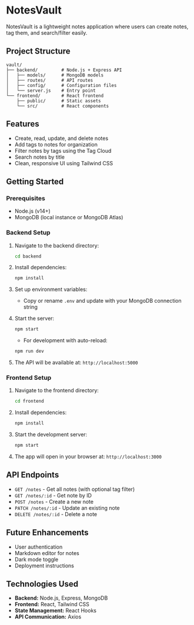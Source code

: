 # NotesVault

NotesVault is a lightweight notes application where users can create notes, tag them, and search/filter easily.

## Project Structure

```
vault/
├── backend/         # Node.js + Express API
│   ├── models/      # MongoDB models
│   ├── routes/      # API routes
│   ├── config/      # Configuration files
│   └── server.js    # Entry point
└── frontend/        # React frontend
    ├── public/      # Static assets
    └── src/         # React components
```

## Features

- Create, read, update, and delete notes
- Add tags to notes for organization
- Filter notes by tags using the Tag Cloud
- Search notes by title
- Clean, responsive UI using Tailwind CSS

## Getting Started

### Prerequisites

- Node.js (v14+)
- MongoDB (local instance or MongoDB Atlas)

### Backend Setup

1. Navigate to the backend directory:
   ```bash
   cd backend
   ```

2. Install dependencies:
   ```bash
   npm install
   ```

3. Set up environment variables:
   - Copy or rename `.env` and update with your MongoDB connection string

4. Start the server:
   ```bash
   npm start
   ```
   - For development with auto-reload:
   ```bash
   npm run dev
   ```

5. The API will be available at: `http://localhost:5000`

### Frontend Setup

1. Navigate to the frontend directory:
   ```bash
   cd frontend
   ```

2. Install dependencies:
   ```bash
   npm install
   ```

3. Start the development server:
   ```bash
   npm start
   ```

4. The app will open in your browser at: `http://localhost:3000`

## API Endpoints

- `GET /notes` - Get all notes (with optional tag filter)
- `GET /notes/:id` - Get note by ID
- `POST /notes` - Create a new note
- `PATCH /notes/:id` - Update an existing note
- `DELETE /notes/:id` - Delete a note

## Future Enhancements

- User authentication
- Markdown editor for notes
- Dark mode toggle
- Deployment instructions

## Technologies Used

- **Backend:** Node.js, Express, MongoDB
- **Frontend:** React, Tailwind CSS
- **State Management:** React Hooks
- **API Communication:** Axios
